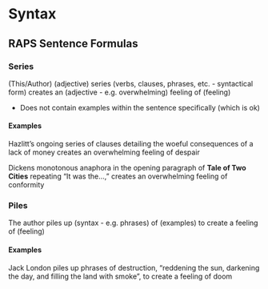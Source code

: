 # Syntax

## RAPS Sentence Formulas

### Series

(This/Author) (adjective) series (verbs, clauses, phrases, etc. - syntactical form) creates an (adjective - e.g. overwhelming) feeling of (feeling)

- Does not contain examples within the sentence specifically (which is ok)

#### Examples

Hazlitt’s ongoing series of clauses detailing the woeful consequences of a lack of money creates an overwhelming feeling of despair

Dickens monotonous anaphora in the opening paragraph of ******************Tale of Two Cities****************** repeating “It was the…,” creates an overwhelming feeling of conformity

### Piles

The author piles up (syntax - e.g. phrases) of (examples) to create a feeling of (feeling)

#### Examples

Jack London piles up phrases of destruction, “reddening the sun, darkening the day, and filling the land with smoke”, to create a feeling of doom